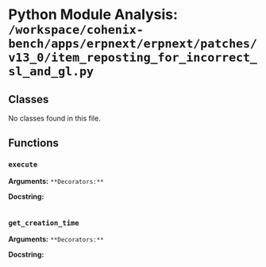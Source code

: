 # Python Module Analysis: `/workspace/cohenix-bench/apps/erpnext/erpnext/patches/v13_0/item_reposting_for_incorrect_sl_and_gl.py`

## Classes

No classes found in this file.


## Functions

### `execute`
**Arguments:** ``
**Decorators:** ``

**Docstring:**
```

```
### `get_creation_time`
**Arguments:** ``
**Decorators:** ``

**Docstring:**
```

```

